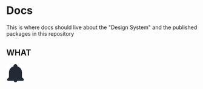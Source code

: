 # Docs

This is where docs should live about the "Design System" and the published packages in this repository

## WHAT

![it's a bell](../packages/icons/svg/customFill/bell.svg)
